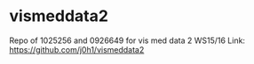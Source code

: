 # vismeddata2
Repo of 1025256 and 0926649 for vis med data 2 WS15/16
Link: https://github.com/j0h1/vismeddata2
